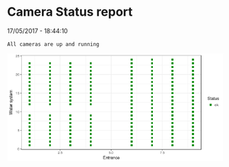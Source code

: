 Camera Status report
================
17/05/2017 - 18:44:10

    All cameras are up and running

![](camreport_files/figure-markdown_github/unnamed-chunk-2-1.png)
